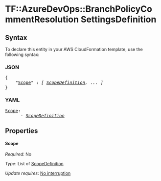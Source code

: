 # TF::AzureDevOps::BranchPolicyCommentResolution SettingsDefinition

## Syntax

To declare this entity in your AWS CloudFormation template, use the following syntax:

### JSON

<pre>
{
    "<a href="#scope" title="Scope">Scope</a>" : <i>[ <a href="scopedefinition.md">ScopeDefinition</a>, ... ]</i>
}
</pre>

### YAML

<pre>
<a href="#scope" title="Scope">Scope</a>: <i>
      - <a href="scopedefinition.md">ScopeDefinition</a></i>
</pre>

## Properties

#### Scope

_Required_: No

_Type_: List of <a href="scopedefinition.md">ScopeDefinition</a>

_Update requires_: [No interruption](https://docs.aws.amazon.com/AWSCloudFormation/latest/UserGuide/using-cfn-updating-stacks-update-behaviors.html#update-no-interrupt)


